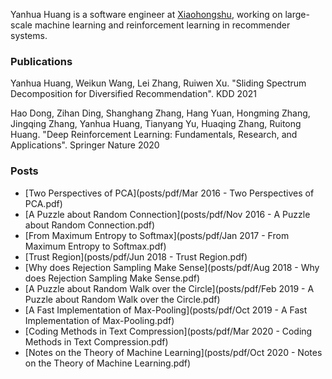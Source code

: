 Yanhua Huang is a software engineer at [Xiaohongshu](https://www.xiaohongshu.com/?language=en-US), working on large-scale machine learning and reinforcement learning in recommender systems.

### Publications

Yanhua Huang, Weikun Wang, Lei Zhang, Ruiwen Xu. "Sliding Spectrum Decomposition for Diversified Recommendation". KDD 2021

Hao Dong, Zihan Ding, Shanghang Zhang, Hang Yuan, Hongming Zhang, Jingqing Zhang, Yanhua Huang, Tianyang Yu, Huaqing Zhang, Ruitong Huang. "Deep Reinforcement Learning: Fundamentals, Research, and Applications". Springer Nature 2020


### Posts
- [Two Perspectives of PCA](posts/pdf/Mar 2016 - Two Perspectives of PCA.pdf)
- [A Puzzle about Random Connection](posts/pdf/Nov 2016 - A Puzzle about Random Connection.pdf)
- [From Maximum Entropy to Softmax](posts/pdf/Jan 2017 - From Maximum Entropy to Softmax.pdf)
- [Trust Region](posts/pdf/Jun 2018 - Trust Region.pdf)
- [Why does Rejection Sampling Make Sense](posts/pdf/Aug 2018 - Why does Rejection Sampling Make Sense.pdf)
- [A Puzzle about Random Walk over the Circle](posts/pdf/Feb 2019 - A Puzzle about Random Walk over the Circle.pdf)
- [A Fast Implementation of Max-Pooling](posts/pdf/Oct 2019 - A Fast Implementation of Max-Pooling.pdf)
- [Coding Methods in Text Compression](posts/pdf/Mar 2020 - Coding Methods in Text Compression.pdf)
- [Notes on the Theory of Machine Learning](posts/pdf/Oct 2020 - Notes on the Theory of Machine Learning.pdf)
